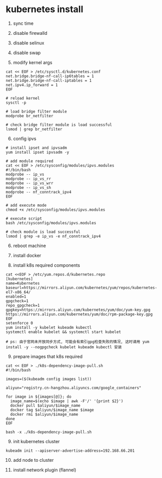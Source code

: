 # kubernetes install

1. sync time

2. disable firewalld

3. disable selinux

4. disable swap

5. modify kernel args

```shell
cat << EOF > /etc/sysctl.d/kubernetes.conf
net.bridge.bridge-nf-call-ip6tables = 1
net.bridge.bridge-nf-call-iptables = 1
net.ipv4.ip_forward = 1
EOF

# reload kernel
sysctl -p

# load bridge filter module
modprobe br_netfilter

# check bridge filter module is load successful
lsmod | grep br_netfilter
```

6. config ipvs

```shell
# install ipset and ipvsadm
yum install ipset ipvsadm -y

# add module required
cat << EOF > /etc/sysconfig/modules/ipvs.modules
#!/bin/bash
modprobe -- ip_vs
modprobe -- ip_vs_rr
modprobe -- ip_vs_wrr
modprobe -- ip_vs_sh
modprobe -- nf_conntrack_ipv4
EOF

# add execute mode
chmod +x /etc/sysconfig/modules/ipvs.modules

# execute script
bash /etc/sysconfig/modules/ipvs.modules

# check module is load successful
lsmod | grep -e ip_vs -e nf_conntrack_ipv4
```

6. reboot machine


7. install docker

8. install k8s required components
```shell
cat <<EOF > /etc/yum.repos.d/kubernetes.repo
[kubernetes]
name=Kubernetes
baseurl=https://mirrors.aliyun.com/kubernetes/yum/repos/kubernetes-el7-x86_64/
enabled=1
gpgcheck=1
repo_gpgcheck=1
gpgkey=https://mirrors.aliyun.com/kubernetes/yum/doc/yum-key.gpg https://mirrors.aliyun.com/kubernetes/yum/doc/rpm-package-key.gpg
EOF
setenforce 0
yum install -y kubelet kubeadm kubectl
systemctl enable kubelet && systemctl start kubelet

# ps: 由于官网未开放同步方式, 可能会有索引gpg检查失败的情况, 这时请用 yum install -y --nogpgcheck kubelet kubeadm kubectl 安装
```


9.  prepare images that k8s required

```shell
cat << EOF > ./k8s-dependency-image-pull.sh
#!/bin/bash

images=($(kubeadm config images list))

aliyun="registry.cn-hangzhou.aliyuncs.com/google_containers"

for image in ${images[@]}; do
  image_name=$(echo $image | awk -F'/' '{print $2}')
  docker pull $aliyun/$image_name
  docker tag $aliyun/$image_name $image
  docker rmi $aliyun/$image_name
done
EOF

bash -x ./k8s-dependency-image-pull.sh
```

9. init kubernetes cluster
```shell
kubeadm init --apiserver-advertise-address=192.168.66.201
```

10. add node to cluster

11. install network plugin (flannel)